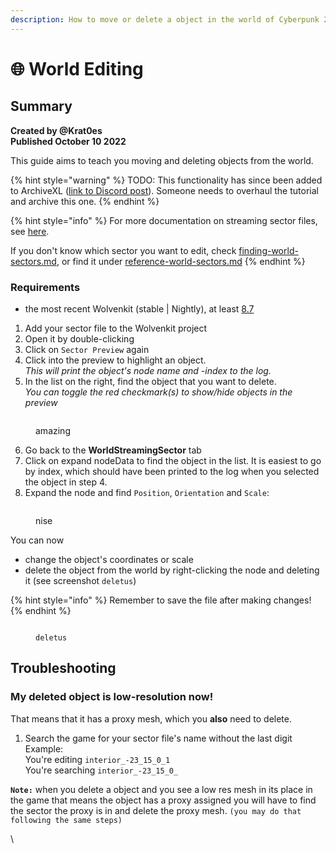 ```yaml
---
description: How to move or delete a object in the world of Cyberpunk 2077
---
```


# 🌐 World Editing

## Summary

**Created by @Krat0es**\
**Published October 10 2022**

This guide aims to teach you moving and deleting objects from the world.&#x20;

{% hint style="warning" %}
TODO: This functionality has since been added to ArchiveXL ([link to Discord post](https://discord.com/channels/717692382849663036/955663052903178270/1165050628419100743)). Someone needs to overhaul the tutorial and archive this one.
{% endhint %}

{% hint style="info" %}
For more documentation on streaming sector files, see [here](../../files-and-what-they-do/the-whole-world-.streamingsector.md).

If you don't know which sector you want to edit, check [finding-world-sectors.md](../../references-lists-and-overviews/places/finding-world-sectors.md "mention"), or find it under [reference-world-sectors.md](../../references-lists-and-overviews/places/reference-world-sectors.md "mention")
{% endhint %}

### Requirements

* the most recent Wolvenkit (stable | Nightly), at least [8.7](https://github.com/WolvenKit/WolvenKit)

1. Add your sector file to the Wolvenkit project
2. Open it by double-clicking
3. Click on `Sector Preview` again
4. Click into the preview to highlight an object. \
   _This will print the object's node name and -index to the log._
5. In the list on the right, find the object that you want to delete.\
   _You can toggle the red checkmark(s) to show/hide objects in the preview_

<figure><img src="https://files.gitbook.com/v0/b/gitbook-x-prod.appspot.com/o/spaces%2F-MP_ozZVx2gRZUPXkd4r%2Fuploads%2FTyswVnWzwLaPMkbSXGot%2F%E2%80%8F%E2%80%8F%D9%84%D9%82%D8%B7%D8%A9%20%D8%A7%D9%84%D8%B4%D8%A7%D8%B4%D8%A9%20(1974).png?alt=media&#x26;token=d5433dd4-cee3-4180-88a5-0ef59e01ca1a" alt=""><figcaption><p>amazing</p></figcaption></figure>

6. Go back to the **WorldStreamingSector** tab&#x20;
7. Click on expand nodeData to find the object in the list. It is easiest to go by index, which should have been printed to the log when you selected the object in step 4.
8. Expand the node and find `Position`, `Orientation` and `Scale`:



<figure><img src="https://files.gitbook.com/v0/b/gitbook-x-prod.appspot.com/o/spaces%2F-MP_ozZVx2gRZUPXkd4r%2Fuploads%2FHdaUpLML1iVtiGFmgntx%2F%E2%80%8F%E2%80%8F%D9%84%D9%82%D8%B7%D8%A9%20%D8%A7%D9%84%D8%B4%D8%A7%D8%B4%D8%A9%20(1972).png?alt=media&#x26;token=f7a18fcd-f3ad-4631-a052-b9b178e95509" alt=""><figcaption><p>nise</p></figcaption></figure>

You can now

* change the object's coordinates or scale
* delete the object from the world by right-clicking the node and deleting it (see screenshot `deletus`)

{% hint style="info" %}
Remember to save the file after making changes!
{% endhint %}



<figure><img src="https://files.gitbook.com/v0/b/gitbook-x-prod.appspot.com/o/spaces%2F-MP_ozZVx2gRZUPXkd4r%2Fuploads%2FKFW2Z1x9SYGtZ2z4FVVo%2F%E2%80%8F%E2%80%8F%D9%84%D9%82%D8%B7%D8%A9%20%D8%A7%D9%84%D8%B4%D8%A7%D8%B4%D8%A9%20(1973).png?alt=media&#x26;token=37bd0f6b-367e-4320-9502-04ad71e92a63" alt=""><figcaption><p><code>deletus</code></p></figcaption></figure>

## Troubleshooting

### My deleted object is low-resolution now!

That means that it has a proxy mesh, which you **also** need to delete.&#x20;

1. Search the game for your sector file's name without the last digit\
   Example: \
   You're editing `interior_-23_15_0_1`\
   You're searching `interior_-23_15_0_`

**`Note:`** when you delete a object and you see a low res mesh in its place in the game that means the object has a proxy assigned you will have to find the sector the proxy is in and delete the proxy mesh. `(you may do that following the same steps)`

\
